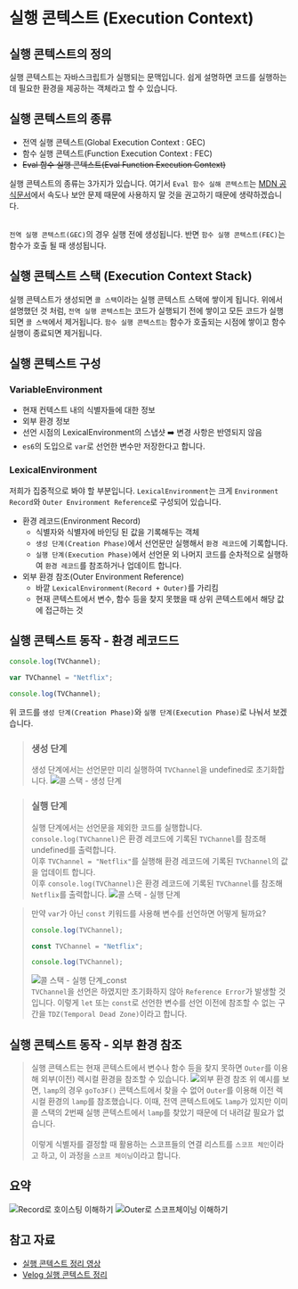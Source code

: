 # 실행 콘텍스트 (Execution Context)

## 실행 콘텍스트의 정의

실행 콘텍스트는 자바스크립트가 실행되는 문맥입니다. 쉽게 설명하면 코드를 실행하는데 필요한 환경을 제공하는 객체라고 할 수 있습니다.

## 실행 콘텍스트의 종류

- 전역 실행 콘텍스트(Global Execution Context : GEC)
- 함수 실행 콘텍스트(Function Execution Context : FEC)
- <del>Eval 함수 실행 콘텍스트(Eval Function Execution Context)</del>

실행 콘텍스트의 종류는 3가지가 있습니다. 여기서 `Eval 함수 실해 콘텍스트`는 [MDN 공식문서](https://developer.mozilla.org/ko/docs/Web/JavaScript/Reference/Global_Objects/eval#eval%EC%9D%84_%EC%A0%88%EB%8C%80_%EC%82%AC%EC%9A%A9%ED%95%98%EC%A7%80_%EB%A7%90_%EA%B2%83!)에서 속도나 보안 문제 때문에 사용하지 말 것을 권고하기 때문에 생략하겠습니다.<br/><br/>

`전역 실행 콘텍스트(GEC)`의 경우 실행 전에 생성됩니다. 반면 `함수 실행 콘텍스트(FEC)`는 함수가 호출 될 때 생성됩니다.

## 실행 콘텍스트 스택 (Execution Context Stack)

실행 콘텍스트가 생성되면 `콜 스택`이라는 실행 콘텍스트 스택에 쌓이게 됩니다. 위에서 설명했던 것 처럼, `전역 실행 콘텍스트`는 코드가 실행되기 전에 쌓이고 모든 코드가 실행되면 `콜 스택`에서 제거됩니다. `함수 실행 콘텍스트는` 함수가 호출되는 시점에 쌓이고 함수 실행이 종료되면 제거됩니다.<br/>

## 실행 콘텍스트 구성

### VariableEnvironment

- 현재 컨텍스트 내의 식별자들에 대한 정보
- 외부 환경 정보
- 선언 시점의 LexicalEnvironment의 스냅샷 ➡️ 변경 사항은 반영되지 않음
- `es6`의 도입으로 `var`로 선언한 변수만 저장한다고 합니다.

### LexicalEnvironment

저희가 집중적으로 봐야 할 부분입니다. `LexicalEnvironment`는 크게 `Environment Record`와 `Outer Environment Reference`로 구성되어 있습니다.

- 환경 레코드(Environment Record)
  - 식별자와 식별자에 바인딩 된 값을 기록해두는 객체
  - `생성 단계(Creation Phase)`에서 선언문만 실행해서 `환경 레코드`에 기록합니다.
  - `실행 단계(Execution Phase)`에서 선언문 외 나머지 코드를 순차적으로 실행하여 `환경 레코드`를 참조하거나 업데이트 합니다.
- 외부 환경 참조(Outer Environment Reference)
  - 바깥 `LexicalEnvironment(Record + Outer)`를 가리킴
  - 현재 콘텍스트에서 변수, 함수 등을 찾지 못했을 때 상위 콘텍스트에서 해당 값에 접근하는 것

## 실행 콘텍스트 동작 - 환경 레코드드

```javascript
console.log(TVChannel);

var TVChannel = "Netflix";

console.log(TVChannel);
```

위 코드를 `생성 단계(Creation Phase)`와 `실행 단계(Execution Phase)`로 나눠서 보겠습니다.

> ### 생성 단계
>
> 생성 단계에서는 선언문만 미리 실행하여 `TVChannel`을 undefined로 초기화합니다.
> ![콜 스택 - 생성 단계](./images/image_creation.png)

> ### 실행 단계
>
> 실행 단계에서는 선언문을 제외한 코드를 실행합니다.
> `console.log(TVChannel)`은 환경 레코드에 기록된 `TVChannel`를 참조해 undefined를 출력합니다.<br/>
> 이후 `TVChannel = "Netflix"`를 실행해 환경 레코드에 기록된 `TVChannel`의 값을 업데이트 합니다.<br/>
> 이후 `console.log(TVChannel)`은 환경 레코드에 기록된 `TVChannel`를 참조해 `Netflix`를 출력합니다.
> ![콜 스택 - 실행 단계](./images/image_execution.png)

> 만약 `var`가 아닌 `const` 키워드를 사용해 변수를 선언하면 어떻게 될까요?
>
> ```javascript
> console.log(TVChannel);
>
> const TVChannel = "Netflix";
>
> console.log(TVChannel);
> ```
>
> ![콜 스택 - 실행 단계_const](./images/image_creation_const.png)<br/>
> `TVChannel`을 선언은 하였지만 초기화하지 않아 `Reference Error`가 발생할 것입니다. 이렇게 `let` 또는 `const`로 선언한 변수를 선언 이전에 참조할 수 없는 구간을 `TDZ(Temporal Dead Zone)`이라고 합니다.

## 실행 콘텍스트 동작 - 외부 환경 참조

> 실행 콘텍스트는 현재 콘텍스트에서 변수나 함수 등을 찾지 못하면 `Outer`를 이용해 외부(이전) 렉시컬 환경을 참조할 수 있습니다.
> ![외부 환경 참조](./images/image_outer.png)
> 위 예시를 보면, `lamp`의 경우 `goTo3F()` 콘텍스트에서 찾을 수 없어 `Outer`를 이용해 이전 렉시컬 환경의 `lamp`를 참조했습니다. 이때, 전역 콘텍스트에도 `lamp`가 있지만 이미 콜 스택의 2번째 실행 콘텍스트에서 `lamp`를 찾았기 때문에 더 내려갈 필요가 없습니다.<br/><br/>
> 이렇게 식별자를 결정할 때 활용하는 스코프들의 연결 리스트를 `스코프 체인`이라고 하고, 이 과정을 `스코프 체이닝`이라고 합니다.

## 요약

![Record로 호이스팅 이해하기](./images/image_record.png)
![Outer로 스코프체이닝 이해하기](./images/image_scope.png)

## 참고 자료

- [실행 콘텍스트 정리 영상](https://www.youtube.com/watch?v=EWfujNzSUmw)
- [Velog 실행 콘텍스트 정리](https://velog.io/@kwonh/ES6-Javascript-Execution-Context%EC%8B%A4%ED%96%89%EB%AC%B8%EB%A7%A5-%EC%8B%A4%ED%96%89%EC%BB%A8%ED%85%8D%EC%8A%A4%ED%8A%B8)

